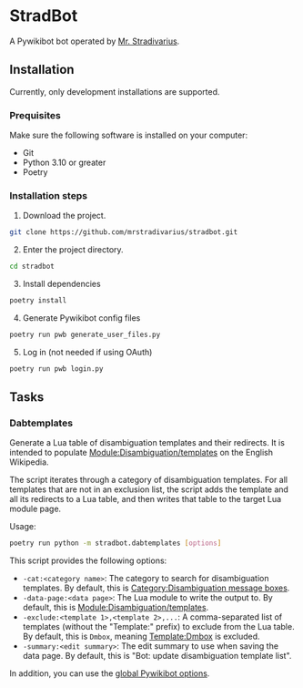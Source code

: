 # StradBot

A Pywikibot bot operated by
[Mr. Stradivarius](https://en.wikipedia.org/wiki/User:Mr._Stradivarius).

## Installation

Currently, only development installations are supported.

### Prequisites

Make sure the following software is installed on your computer:

- Git
- Python 3.10 or greater
- Poetry

### Installation steps

1. Download the project.


```bash
git clone https://github.com/mrstradivarius/stradbot.git 
```

2. Enter the project directory.

```bash
cd stradbot
```

3. Install dependencies

```bash
poetry install
```

4. Generate Pywikibot config files

```bash
poetry run pwb generate_user_files.py
```

5. Log in (not needed if using OAuth)

```bash
poetry run pwb login.py
```

## Tasks

### Dabtemplates

Generate a Lua table of disambiguation templates and their redirects. It is
intended to populate
[Module:Disambiguation/templates](https://en.wikipedia.org/wiki/Module:Disambiguation/templates)
on the English Wikipedia.

The script iterates through a category of disambiguation templates. For all
templates that are not in an exclusion list, the script adds the template and
all its redirects to a Lua table, and then writes that table to the target Lua
module page.

Usage:

```bash
poetry run python -m stradbot.dabtemplates [options]
```

This script provides the following options:

- `-cat:<category name>`: The category to search for disambiguation templates.
  By default, this is
  [Category:Disambiguation message boxes](https://en.wikipedia.org/wiki/Category:Disambiguation_message_boxes).
- `-data-page:<data page>`: The Lua module to write the output to. By default,
  this is
  [Module:Disambiguation/templates](https://en.wikipedia.org/wiki/Module:Disambiguation/templates).
- `-exclude:<template 1>,<template 2>,...`: A comma-separated list of templates
  (without the "Template:" prefix) to exclude from the Lua table. By default,
  this is `Dmbox`, meaning
  [Template:Dmbox](https://en.wikipedia.org/wiki/Template:Dmbox) is excluded.
- `-summary:<edit summary>`: The edit summary to use when saving the data page.
  By default, this is "Bot: update disambiguation template list".

In addition, you can use the
[global Pywikibot options](https://www.mediawiki.org/wiki/Manual:Pywikibot/Global_Options).
